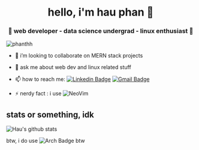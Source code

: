 <h1 align="center"> hello, i'm hau phan 👋 </h1>
<h3 align="center">🚀 web developer - data science undergrad - linux enthusiast 🚀</h3>

<p align="left"> <img src="https://komarev.com/ghpvc/?username=phanthh" alt="phanthh" /> </p>

- 👯 i’m looking to collaborate on MERN stack projects

- 💬 ask me about web dev and linux related stuff

- 📫 how to reach me: [![Linkedin Badge](https://img.shields.io/badge/-LinkedIn-blue?style=flat-square&logo=Linkedin&logoColor=white&link=)](https://www.linkedin.com/in/phanthh/) [![Gmail Badge](https://img.shields.io/badge/-Gmail-c14438?style=flat-square&logo=Gmail&logoColor=white&link=mailto:shuklaraghav321.com)](mailto:phanthehauah1@gmail.com)

- ⚡ nerdy fact : i use ![NeoVim](https://img.shields.io/badge/-NeoVim-blue?style=flat-square&logo=NeoVim&logoColor=white&link=) 

## stats or something, idk
![Hau's github stats](https://github-readme-stats.vercel.app/api?username=phanthh&&show_icons=true&title_color=ffffff&icon_color=bb2acf&text_color=daf7dc&bg_color=151515)<br>

btw, i do use ![Arch Badge](https://img.shields.io/badge/-Arch-blue?style=flat-square&logo=ArchLinux&logoColor=white&link=) btw

